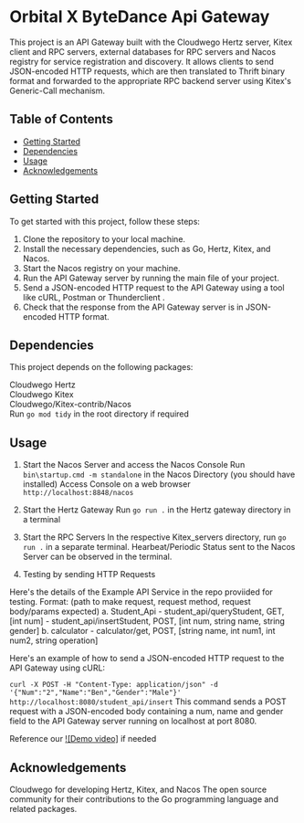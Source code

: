 # Orbital X ByteDance Api Gateway

This project is an API Gateway built with the Cloudwego Hertz server, Kitex client and RPC servers, external databases for RPC servers and Nacos registry for service registration and discovery. It allows clients to send JSON-encoded HTTP requests, which are then translated to Thrift binary format and forwarded to the appropriate RPC backend server using Kitex's Generic-Call mechanism. 

## Table of Contents

- [Getting Started](#getting-started)
- [Dependencies](#dependencies)
- [Usage](#usage)
- [Acknowledgements](#acknowledgements)

## Getting Started

To get started with this project, follow these steps:

1. Clone the repository to your local machine.
2. Install the necessary dependencies, such as Go, Hertz, Kitex, and Nacos.
3. Start the Nacos registry on your machine.
4. Run the API Gateway server by running the main file of your project.
5. Send a JSON-encoded HTTP request to the API Gateway using a tool like cURL, Postman or Thunderclient .
6. Check that the response from the API Gateway server is in JSON-encoded HTTP format.

## Dependencies

This project depends on the following packages:

Cloudwego Hertz  
Cloudwego Kitex  
Cloudwego/Kitex-contrib/Nacos  
Run ``` go mod tidy ``` in the root directory if required 

## Usage
1. Start the Nacos Server and access the Nacos Console
Run ```bin\startup.cmd -m standalone``` in the Nacos Directory (you should have installed)
Access Console on a web browser ```http://localhost:8848/nacos```

2. Start the Hertz Gateway
Run ```go run .``` in the Hertz gateway directory in a terminal

3. Start the RPC Servers
In the respective Kitex_servers directory, run ```go run .``` in a separate terminal.
Hearbeat/Periodic Status sent to the Nacos Server can be observed in the terminal.

5. Testing by sending HTTP Requests

Here's the details of the Example API Service in the repo proviided for testing.
Format: (path to make request, request method, request body/params expected)
  a. Student_Api
    - student_api/queryStudent, GET, [int num]
    - student_api/insertStudent, POST, [int num, string name, string gender]
  b. calculator
    - calculator/get, POST, [string name, int num1, int num2, string operation]

Here's an example of how to send a JSON-encoded HTTP request to the API Gateway using cURL:

```curl -X POST -H "Content-Type: application/json" -d '{"Num":"2","Name":"Ben","Gender":"Male"}' http://localhost:8080/student_api/insert```
This command sends a POST request with a JSON-encoded body containing a num, name and gender field to the API Gateway server running on localhost at port 8080. 

Reference our [![Demo video]](https://drive.google.com/file/d/1fzpVKpczA3NTpi2iYsOFELMmpU3IMR0v/view?usp=sharing) if needed 

## Acknowledgements

Cloudwego for developing Hertz, Kitex, and Nacos
The open source community for their contributions to the Go programming language and related packages.
